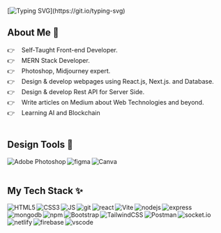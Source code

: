[![Typing SVG](https://readme-typing-svg.herokuapp.com?font=comfortaa&color=016EEA&size=24&width=500&lines=Thank+you+👋;I+am+John+Boris;Web+Developer;Web+Designer;)](https://git.io/typing-svg)

## About Me 👤

👉 &nbsp; &nbsp;Self‑Taught Front-end Developer.<br>
👉 &nbsp; &nbsp;MERN Stack Developer.<br>
👉 &nbsp; &nbsp;Photoshop, Midjourney expert.<br>
👉 &nbsp; &nbsp;Design & develop webpages using React.js, Next.js. and Database.<br>
👉 &nbsp; &nbsp;Design & develop Rest API for Server Side.<br>
👉 &nbsp; &nbsp;Write articles on Medium about Web Technologies and beyond.<br>
👉 &nbsp; &nbsp;Learning AI and Blockchain <br>
<br>

## Design Tools 🎨

<img align="left" alt="Adobe Photoshop" src="https://img.shields.io/badge/adobe%20photoshop-%2331A8FF.svg?style=for-the-badge&logo=adobe%20photoshop&logoColor=white" />
<img align="left" alt="figma" src="https://img.shields.io/badge/Figma-F24E1E?style=for-the-badge&logo=figma&logoColor=white" />
<img align="left" alt="Canva" src="https://img.shields.io/badge/Canva-%2300C4CC.svg?style=for-the-badge&logo=Canva&logoColor=white" />
<!-- <img align="left" alt="blender" src="https://img.shields.io/badge/blender-%23F5792A.svg?style=for-the-badge&logo=blender&logoColor=white" /> -->
<br>
<br>

## My Tech Stack ✨

<img align="left" alt="HTML5" src="https://img.shields.io/badge/HTML5-E34F26?style=for-the-badge&logo=html5&logoColor=white" />
<img align="left" alt="CSS3" src="https://img.shields.io/badge/CSS3-1572B6?style=for-the-badge&logo=css3&logoColor=white" />
<img align="left" alt="JS" src="https://img.shields.io/badge/JavaScript-323330?style=for-the-badge&logo=javascript&logoColor=F7DF1E" />
<img align="left" alt="git" src="https://img.shields.io/badge/Git-F05032?style=for-the-badge&logo=git&logoColor=white" />
<img align="left" alt="react" src="https://img.shields.io/badge/react%20-%2320232a.svg?&style=for-the-badge&logo=react&logoColor=%2361DAFB" />
<img align="left" alt="Vite" src="https://img.shields.io/badge/vite-%23646CFF.svg?style=for-the-badge&logo=vite&logoColor=white" />
<img align="left" alt="nodejs" src="https://img.shields.io/badge/node.js%20-%2343853D.svg?&style=for-the-badge&logo=node.js&logoColor=white" />
<img align="left" alt="express" src="https://img.shields.io/badge/Express.js-000000?style=for-the-badge&logo=express&logoColor=white" />
<img align="left" alt="mongodb" src="https://img.shields.io/badge/MongoDB-4EA94B?style=for-the-badge&logo=mongodb&logoColor=white" />
<img align="left" alt="npm" src="https://img.shields.io/badge/npm-CB3837?style=for-the-badge&logo=npm&logoColor=white" />
<!-- <img align="left" alt="webpack" src="https://img.shields.io/badge/webpack-%238DD6F9.svg?style=for-the-badge&logo=webpack&logoColor=black" /> -->
<!-- <img align="left" alt="Threejs" src="https://img.shields.io/badge/threejs-black?style=for-the-badge&logo=three.js&logoColor=white" /> -->
<img align="left" alt="Bootstrap" src="https://img.shields.io/badge/Bootstrap-563D7C?style=for-the-badge&logo=bootstrap&logoColor=white" />
<img align="left" alt="TailwindCSS" src="https://img.shields.io/badge/tailwindcss-%2338B2AC.svg?style=for-the-badge&logo=tailwind-css&logoColor=white" />
<img align="left" alt="Postman" src="https://img.shields.io/badge/Postman-FF6C37?style=for-the-badge&logo=postman&logoColor=white" />
<img align="left" alt="socket.io" src="https://img.shields.io/badge/Socket.io-010101?&style=for-the-badge&logo=Socket.io&logoColor=white" />
<img align="left" alt="netlify" src="https://img.shields.io/badge/Netlify-00C7B7?style=for-the-badge&logo=netlify&logoColor=white" />
<img align="left" alt="firebase" src="https://img.shields.io/badge/firebase-%23039BE5.svg?style=for-the-badge&logo=firebase" />
<img align="left" alt="vscode" src="https://img.shields.io/badge/Visual_Studio_Code-0078D4?style=for-the-badge&logo=visual%20studio%20code&logoColor=white" />
<br>
<br>
